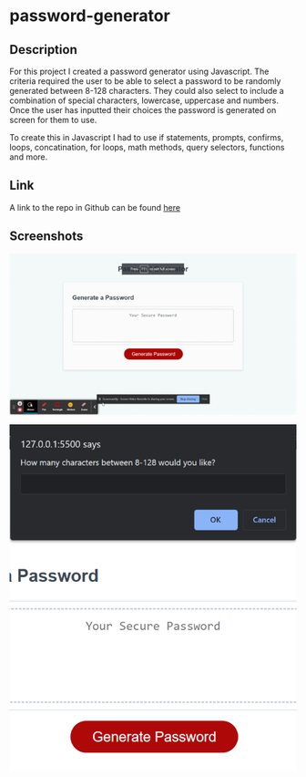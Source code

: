 # password-generator

## Description
For this project I created a password generator using Javascript. The criteria required the user to be able to select a password to be randomly generated between 8-128 characters. They could also select to include a combination of special characters, lowercase, uppercase and numbers. Once the user has inputted their choices the password is generated on screen for them to use.

To create this in Javascript I had to use if statements, prompts, confirms, loops, concatination, for loops, math methods, query selectors, functions and more.

## Link
A link to the repo in Github can be found [here](https://github.com/Ryocon/password-generator)

## Screenshots

![a gif of the working generator](screenshots/password-gen-working.gif)

![example of the initial prompt window](screenshots/example-prompt.png)
